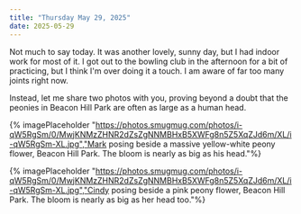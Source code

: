 ```yaml
---
title: "Thursday May 29, 2025"
date: 2025-05-29
---
```


Not much to say today.  It was another lovely, sunny day, but I had indoor work for most of it.  I got out to the bowling club in the afternoon for a bit of practicing, but I think I'm over doing it a touch.  I am aware of far too many joints right now.

Instead, let me share two photos with you, proving beyond a doubt that the peonies in Beacon Hill Park are often as large as a human head.

{% imagePlaceholder "https://photos.smugmug.com/photos/i-qW5RgSm/0/MwjKNMzZHNR2dZsZgNNMBHxB5XWFg8n5Z5XqZJd6m/XL/i-qW5RgSm-XL.jpg","Mark posing beside a massive yellow-white peony flower, Beacon Hill Park.  The bloom is nearly as big as his head."%}

{% imagePlaceholder "https://photos.smugmug.com/photos/i-qW5RgSm/0/MwjKNMzZHNR2dZsZgNNMBHxB5XWFg8n5Z5XqZJd6m/XL/i-qW5RgSm-XL.jpg","Cindy posing beside a pink peony flower, Beacon Hill Park.  The bloom is nearly as big as her head too."%}
